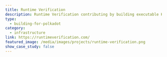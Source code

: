 ```yaml
---
title: Runtime Verification
description: Runtime Verification contributing by building executable K specifications of the Substrate FRAME Library.
type:
  - building-for-polkadot
category:
  - infrastructure
link: https://runtimeverification.com/
featured_image: /media/images/projects/runtime-verification.png
show_case_study: false
---
```

